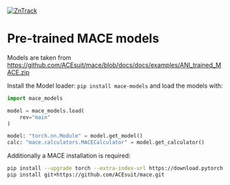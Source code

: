 [![ZnTrack](https://img.shields.io/badge/Powered%20by-ZnTrack-%23007CB0)](https://zntrack.readthedocs.io/en/latest/)

# Pre-trained MACE models

Models are taken from https://github.com/ACEsuit/mace/blob/docs/docs/examples/ANI_trained_MACE.zip

Install the Model loader: `pip install mace-models` and load the models with:

```python
import mace_models

model = mace_models.load(
    rev="main"
)

model: "torch.nn.Module" = model.get_model()
calc: "mace.calculators.MACECalculator" = model.get_calculator()
```

Additionally a MACE installation is required:

```sh
pip install --upgrade torch --extra-index-url https://download.pytorch.org/whl/cu116
pip install git+https://github.com/ACEsuit/mace.git
```
